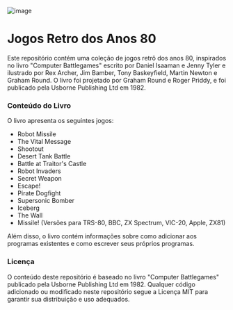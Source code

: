 ![image](https://github.com/ThaynaSantana/Games-Retro-80s-Python/assets/88935936/cd712f8a-1b58-488d-87f3-ffe9628298c1)

# Jogos Retro dos Anos 80
Este repositório contém uma coleção de jogos retrô dos anos 80, inspirados no livro "Computer Battlegames" escrito por Daniel Isaaman e Jenny Tyler e ilustrado por Rex Archer, Jim Bamber, Tony Baskeyfield, Martin Newton e Graham Round. O livro foi projetado por Graham Round e Roger Priddy, e foi publicado pela Usborne Publishing Ltd em 1982.

### Conteúdo do Livro
O livro apresenta os seguintes jogos:
- Robot Missile
- The Vital Message
- Shootout
- Desert Tank Battle
- Battle at Traitor's Castle
- Robot Invaders
- Secret Weapon
- Escape!
- Pirate Dogfight
- Supersonic Bomber
- Iceberg
- The Wall
- Missile! (Versões para TRS-80, BBC, ZX Spectrum, VIC-20, Apple, ZX81)<br>

Além disso, o livro contém informações sobre como adicionar aos programas existentes e como escrever seus próprios programas.

### Licença
O conteúdo deste repositório é baseado no livro "Computer Battlegames" publicado pela Usborne Publishing Ltd em 1982. Qualquer código adicionado ou modificado neste repositório segue a Licença MIT para garantir sua distribuição e uso adequados.
